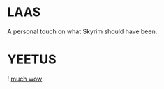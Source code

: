 # LAAS
A personal touch on what Skyrim should have been.
# **YEETUS**
! [much wow](/assets/images/splash.png)
